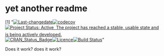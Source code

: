 yet another readme
================

\[1\] "[![Last-changedate](https://img.shields.io/badge/last%20change-2017--01--24-yellowgreen.svg)](/commits/master)[![codecov](https://codecov.io/gh/RMHogervorst/badgecreatr/branch/master/graph/badge.svg)](https://codecov.io/gh/RMHogervorst/badgecreatr)[![Project Status: Active  The project has reached a stable, usable state and is being actively developed.](https://www.repostatus.org/badges/latest/active.svg)](https://www.repostatus.org/#active)[![CRAN\_Status\_Badge](https://www.r-pkg.org/badges/version/badgecreatr)](https://cran.r-project.org/package=badgecreatr)[![Licence](https://img.shields.io/badge/licence-GPL--3-blue.svg)](https://www.gnu.org/licenses/gpl-3.0.en.html)[![Build Status](https://travis-ci.org/RMHogervorst/badgecreatr.svg?branch=master)](https://travis-ci.org/RMHogervorst/badgecreatr)"

Does it work? does it work?
